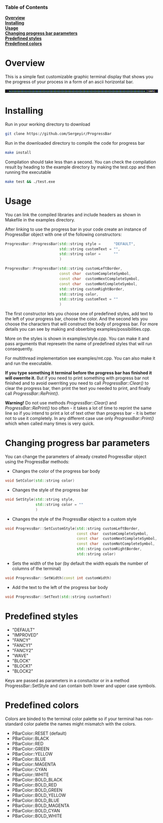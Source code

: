 ### Table of Contents  
**[Overview](#overview)**<br>
**[Installing](#installing)**<br>
**[Usage](#usage)**<br>
**[Changing progress bar parameters](#changing-progress-bar-parameters)**<br>
**[Predefined styles](#predefined-styles)**<br>
**[Predefined colors](#predefined-colors)**<br>

# Overview

This is a simple fast customizable graphic terminal display that shows you the progress of your process in a form of an ascii horizontal bar.

![](https://github.com/Sergeyir/ProgressBar/blob/main/preview/pbar_demo.gif)

# Installing

Run in your working directory to download

```sh
git clone https://github.com/Sergeyir/ProgressBar
```

Run in the downloaded directory to compile the code for progress bar

```sh 
make install 
```

Compilation should take less than a second. You can check the compilation result by heading to the example directory by making the test.cpp and then running the executable

```sh
make test && ./test.exe
```

# Usage

You can link the compiled libraries and include headers as shown in Makefile in the examples directory. 

After linking to use the progress bar in your code create an instance of ProgressBar object with one of the following constructors:

```c++
ProgressBar::ProgressBar(std::string style =      "DEFAULT", 
                         std::string customText = "", 
                         std::string color =      ""
                         )
```
```c++
ProgressBar::ProgressBar(std::string customLeftBorder, 
                         const char  customCompleteSymbol, 
                         const char  customNextCompleteSymbol, 
                         const char  customNotCompleteSymbol,
                         std::string customRightBorder, 
                         std::string color, 
                         std::string customText = ""
                         )
```

The first constructor lets you choose one of predefined styles, add text to the left of your progress bar, choose the color. And the second lets you choose the characters that will construct the body of progress bar. For more details you can see by making and obserbing examples/possibilities.cpp.

More on the styles is shown in examples/style.cpp. You can make it and pass arguments that represetn the name of predefined styles that will run consequently.

For multithread implementation see examples/mt.cpp. You can also make it and run the executable.

**If you type something it terminal before the progress bar has finished it will owerrite it.** But if you need to print something with progress bar not finished and to avoid owerriting you need to call *ProgressBar::Clear()* to clear the progress bar, then print the text you needed to print, and finally call *ProgressBar::RePrint()*.

**Warning!** Do not use methods *ProgressBar::Clear()* and *ProgressBar::RePrint()* too often - it takes a lot of time to reprint the same line so if you intend to print a lot of text other than progress bar - it is better not to use it completely. In any different case use only *ProgressBar::Print()* which when called many times is very quick.

# Changing progress bar parameters

You can change the parameters of already created ProgressBar object using the ProgressBar methods:

- Changes the color of the progress bar body

```c++
void SetColor(std::string color)
```

- Changes the style of the progress bar

```c++
void SetStyle(std::string style, 
              std::string color = ""
              )
```
   
- Changes the style of the ProgressBar object to a custom style
```c++
void ProgressBar::SetCustomStyle(std::string customLeftBorder, 
                                 const char  customCompleteSymbol, 
                                 const char  customNextCompleteSymbol, 
                                 const char  customNotCompleteSymbol,
                                 std::string customRightBorder, 
                                 std::string color)
```

- Sets the width of the bar (by default the width equals the number of columns of the terminal)
```c++
void ProgressBar::SetWidth(const int customWidth)
```

- Add the text to the left of the progress bar body
```c++
void ProgressBar::SetText(std::string customText)
```

# Predefined styles

- "DEFAULT"
- "IMPROVED"
- "FANCY"
- "FANCY1"
- "FANCY2"
- "WAVE"
- "BLOCK"
- "BLOCK1"
- "BLOCK2"

Keys are passed as parameters in a constuctor or in a method ProgressBar::SetStyle and can contain both lower and upper case symbols.

# Predefined colors

Colors are binded to the terminal color palette so if your terminal has non-standard color palette the names might mismatch with the colors.

- PBarColor::RESET (default)
- PBarColor::BLACK
- PBarColor::RED
- PBarColor::GREEN
- PBarColor::YELLOW
- PBarColor::BLUE
- PBarColor::MAGENTA
- PBarColor::CYAN
- PBarColor::WHITE
- PBarColor::BOLD_BLACK
- PBarColor::BOLD_RED
- PBarColor::BOLD_GREEN
- PBarColor::BOLD_YELLOW
- PBarColor::BOLD_BLUE
- PBarColor::BOLD_MAGENTA
- PBarColor::BOLD_CYAN
- PBarColor::BOLD_WHITE
